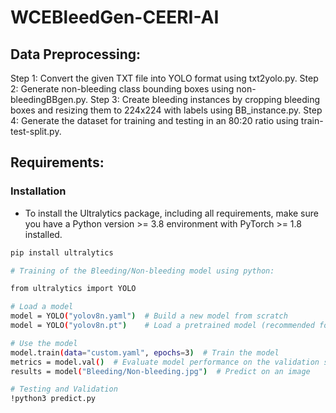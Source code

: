 # WCEBleedGen-CEERI-AI

## Data Preprocessing:
Step 1: Convert the given TXT file into YOLO format using txt2yolo.py.
Step 2: Generate non-bleeding class bounding boxes using non-bleedingBBgen.py.
Step 3: Create bleeding instances by cropping bleeding boxes and resizing them to 224x224 with labels using BB_instance.py.
Step 4: Generate the dataset for training and testing in an 80:20 ratio using train-test-split.py.

## Requirements:
### Installation
- To install the Ultralytics package, including all requirements, make sure you have a Python version >= 3.8 environment with PyTorch >= 1.8 installed.
```bash
pip install ultralytics

# Training of the Bleeding/Non-bleeding model using python:

from ultralytics import YOLO

# Load a model
model = YOLO("yolov8n.yaml")  # Build a new model from scratch
model = YOLO("yolov8n.pt")    # Load a pretrained model (recommended for training)

# Use the model
model.train(data="custom.yaml", epochs=3)  # Train the model
metrics = model.val()  # Evaluate model performance on the validation set
results = model("Bleeding/Non-bleeding.jpg")  # Predict on an image

# Testing and Validation
!python3 predict.py

